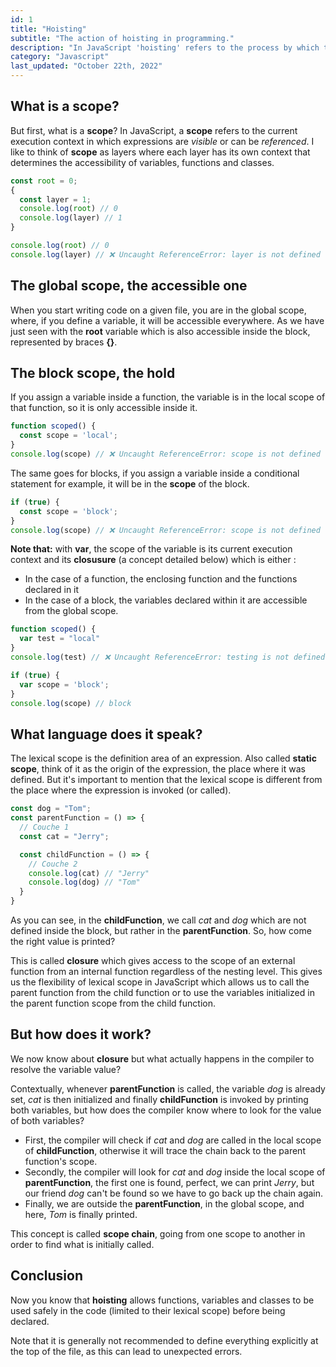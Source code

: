 ```yaml
---
id: 1
title: "Hoisting"
subtitle: "The action of hoisting in programming."
description: "In JavaScript 'hoisting' refers to the process by which the compiler moves the declaration of functions, variables or classes up their scope, before the code is executed..."
category: "Javascript"
last_updated: "October 22th, 2022"
---
```


## What is a scope?

But first, what is a **scope**? In JavaScript, a **scope** refers to the current execution context in which expressions are *visible* or can be *referenced*. I like to think of **scope** as layers where each layer has its own context that determines the accessibility of variables, functions and classes.

```js
const root = 0;
{
  const layer = 1;
  console.log(root) // 0
  console.log(layer) // 1
}

console.log(root) // 0
console.log(layer) // ❌ Uncaught ReferenceError: layer is not defined
```

## The global scope, the accessible one

When you start writing code on a given file, you are in the global scope, where, if you define a variable, it will be accessible everywhere. As we have just seen with the **root** variable which is also accessible inside the block, represented by braces **{}**.

## The block scope, the hold

If you assign a variable inside a function, the variable is in the local scope of that function, so it is only accessible inside it.

```js
function scoped() {
  const scope = 'local';
}
console.log(scope) // ❌ Uncaught ReferenceError: scope is not defined 
```

The same goes for blocks, if you assign a variable inside a conditional statement for example, it will be in the **scope** of the block.

```js
if (true) {
  const scope = 'block';
}
console.log(scope) // ❌ Uncaught ReferenceError: scope is not defined
```
**Note that:** with **var**, the scope of the variable is its current execution context and its **closusure** (a concept detailed below) which is either :
- In the case of a function, the enclosing function and the functions declared in it
- In the case of a block, the variables declared within it are accessible from the global scope.

```js
function scoped() {
  var test = "local" 
}
console.log(test) // ❌ Uncaught ReferenceError: testing is not defined

if (true) {
  var scope = 'block';
}
console.log(scope) // block
```

## What language does it speak?

The lexical scope is the definition area of an expression. Also called **static scope**, think of it as the origin of the expression, the place where it was defined. 
But it's important to mention that the lexical scope is different from the place where the expression is invoked (or called).

```js
const dog = "Tom";
const parentFunction = () => {
  // Couche 1
  const cat = "Jerry";

  const childFunction = () => {
    // Couche 2
    console.log(cat) // "Jerry"
    console.log(dog) // "Tom"
  }
}
```

As you can see, in the **childFunction**, we call *cat* and *dog* which are not defined inside the block, but rather in the **parentFunction**. So, how come the right value is printed?

This is called **closure** which gives access to the scope of an external function from an internal function regardless of the nesting level. 
This gives us the flexibility of lexical scope in JavaScript which allows us to call the parent function from the child function or to use the variables initialized in the parent function scope from the child function.

## But how does it work?

We now know about **closure** but what actually happens in the compiler to resolve the variable value?

Contextually, whenever **parentFunction** is called, the variable *dog* is already set, *cat* is then initialized and finally **childFunction** is invoked by printing both variables, but how does the compiler know where to look for the value of both variables?
- First, the compiler will check if *cat* and *dog* are called in the local scope of **childFunction**, otherwise it will trace the chain back to the parent function's scope.
- Secondly, the compiler will look for *cat* and *dog* inside the local scope of **parentFunction**, the first one is found, perfect, we can print *Jerry*, but our friend *dog* can't be found so we have to go back up the chain again.
- Finally, we are outside the **parentFunction**, in the global scope, and here, *Tom* is finally printed.

This concept is called **scope chain**, going from one scope to another in order to find what is initially called.

## Conclusion
Now you know that **hoisting** allows functions, variables and classes to be used safely in the code (limited to their lexical scope) before being declared.

Note that it is generally not recommended to define everything explicitly at the top of the file, as this can lead to unexpected errors.